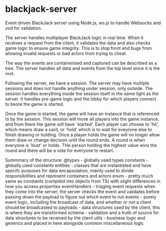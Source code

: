 # blackjack-server
Event driven BlackJack server using Node.js, ws.js to handle Websocks and zod for validation.

The server handles multiplayer BlackJack logic in real time. When it receives a request from the client, it validates the data and also checks game logic to ensure game integrity. This is to stop front end bugs from allowing invalid requests or bad actors from trying to cheat. 

The way the events are containerised and captured can be described as a tree. The server handles all data and events from the top level since it is the root. 

Following the server, we have a session. The server may have multiple sessions and does not handle anything under session, only outside. The session handles everything inside the session itself in the same light as the server. It handles pre-game logic and the lobby for which players connect to beore the game is started. 

Once the game is started, the game will have an instance that is referenced to by the session. This session will move all players into the game instance, and from there hte game will have 'started'. Each player can choose to 'hit', which means draw a card, or 'hold' which is to wait for eveyrone else to finish drawing or holding. Once a player holds the game will no longer allow them draw or change decision until the round ends. A round is when everyone is 'bust' or holds. THe person holding the highest value wins the round and there will be a vote for everyone to restart.

Summmary of the structure:
@types - globally used types
constants - globally used constants
entities - classes that are instantiated and have specifc purposes for data encapsulation, mainly used to divide responsibilities and represent containers and actors
enum - pretty much same as constants (compiled into objects from TS) with slight differences in how you access properties
eventHandlers - triaging event requests when they come into the server, the server checks the event and validates before passing down the payload to figure out which event to run
events - purely event logic, including the broadcast of data, and whether or not a client should be broadcasted to
payloads - data structures used by the client, this is where they are transformed
schema - validation and a truth of source for data structures to be received by the client
utils - business logic and generics and placed in here alongside common miscellaneous logic


